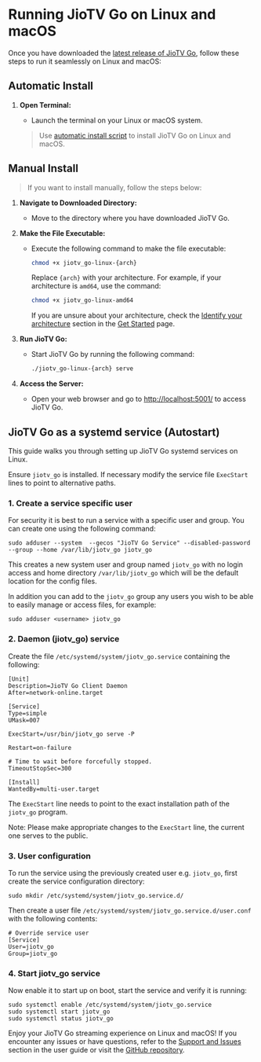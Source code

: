 # Running JioTV Go on Linux and macOS

Once you have downloaded the [latest release of JioTV Go](../get_started.md#pre-built-binaries), follow these steps to run it seamlessly on Linux and macOS:

## Automatic Install

1. **Open Terminal:**
   - Launch the terminal on your Linux or macOS system.

   > Use [automatic install script](../get_started.md#automatic-installation-recommended) to install JioTV Go on Linux and macOS.

## Manual Install

> If you want to install manually, follow the steps below:

1. **Navigate to Downloaded Directory:**
   - Move to the directory where you have downloaded JioTV Go.

2. **Make the File Executable:**
   - Execute the following command to make the file executable:
   
     ```sh
     chmod +x jiotv_go-linux-{arch}
     ```

     Replace `{arch}` with your architecture. For example, if your architecture is `amd64`, use the command:

     ```sh
     chmod +x jiotv_go-linux-amd64
     ```

     If you are unsure about your architecture, check the [Identify your architecture](../get_started.md#identifying-your-os-and-architecture) section in the [Get Started](../get_started.md) page.

3. **Run JioTV Go:**
   - Start JioTV Go by running the following command:

     ```sh
     ./jiotv_go-linux-{arch} serve
     ```

4. **Access the Server:**
   - Open your web browser and go to [http://localhost:5001/](http://localhost:5001/) to access JioTV Go.
  
## JioTV Go as a systemd service (Autostart)

This guide walks you through setting up JioTV Go systemd services on Linux.

Ensure `jiotv_go` is installed. If necessary modify the service file `ExecStart` lines to point to alternative paths.

### 1. Create a service specific user

For security it is best to run a service with a specific user and group.
You can create one using the following command:

```console
sudo adduser --system  --gecos "JioTV Go Service" --disabled-password --group --home /var/lib/jiotv_go jiotv_go
```

This creates a new system user and group named `jiotv_go` with no login access and home directory `/var/lib/jiotv_go` which will be the default location for the config files.

In addition you can add to the `jiotv_go` group any users you wish to be able to easily manage or access files, for example:

```console
sudo adduser <username> jiotv_go
```

### 2. Daemon (jiotv_go) service

Create the file `/etc/systemd/system/jiotv_go.service` containing the following:

```console
[Unit]
Description=JioTV Go Client Daemon
After=network-online.target

[Service]
Type=simple
UMask=007

ExecStart=/usr/bin/jiotv_go serve -P

Restart=on-failure

# Time to wait before forcefully stopped.
TimeoutStopSec=300

[Install]
WantedBy=multi-user.target
```

The `ExecStart` line needs to point to the exact installation path of the `jiotv_go` program.

Note: Please make appropriate changes to the `ExecStart` line, the current one serves to the public.

### 3. User configuration

To run the service using the previously created user e.g. `jiotv_go`, first create the service configuration directory:

```console
sudo mkdir /etc/systemd/system/jiotv_go.service.d/
```

Then create a user file `/etc/systemd/system/jiotv_go.service.d/user.conf` with the following contents:

```console
# Override service user
[Service]
User=jiotv_go
Group=jiotv_go
```

### 4. Start jiotv_go service

Now enable it to start up on boot, start the service and verify it is running:
```console
sudo systemctl enable /etc/systemd/system/jiotv_go.service
sudo systemctl start jiotv_go
sudo systemctl status jiotv_go
```

Enjoy your JioTV Go streaming experience on Linux and macOS! If you encounter any issues or have questions, refer to the [Support and Issues](#support-and-issues) section in the user guide or visit the [GitHub repository](https://github.com/jiotv-go/jiotv_go).
